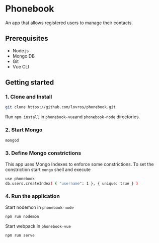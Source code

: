 
# Phonebook

An app that allows registered users to manage their contacts.

## Prerequisites

- Node.js
- Mongo DB
- Git
- Vue CLI

## Getting started

### 1. Clone and Install

```bash
git clone https://github.com/lovros/phonebook.git
```
Run `npm install` in `phonebook-vue`and `phonebook-node` directories.

### 2. Start Mongo

```bash
mongod
```
### 3. Define Mongo constrictions
This app uses Mongo Indexes to enforce some constrictions. 
To set the constriction start `mongo` shell and execute
```bash
use phonebook
db.users.createIndex( { "username": 1 }, { unique: true } )
```


### 4. Run the application
Start nodemon in `phonebook-node`
```bash
npm run nodemon
```
Start webpack in `phonebook-vue`
```bash
npm run serve
```

